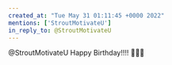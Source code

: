 ```yaml
---
created_at: "Tue May 31 01:11:45 +0000 2022"
mentions: ['StroutMotivateU']
in_reply_to: @StroutMotivateU
---
```


@StroutMotivateU Happy Birthday!!!! 🎂🎂🎂